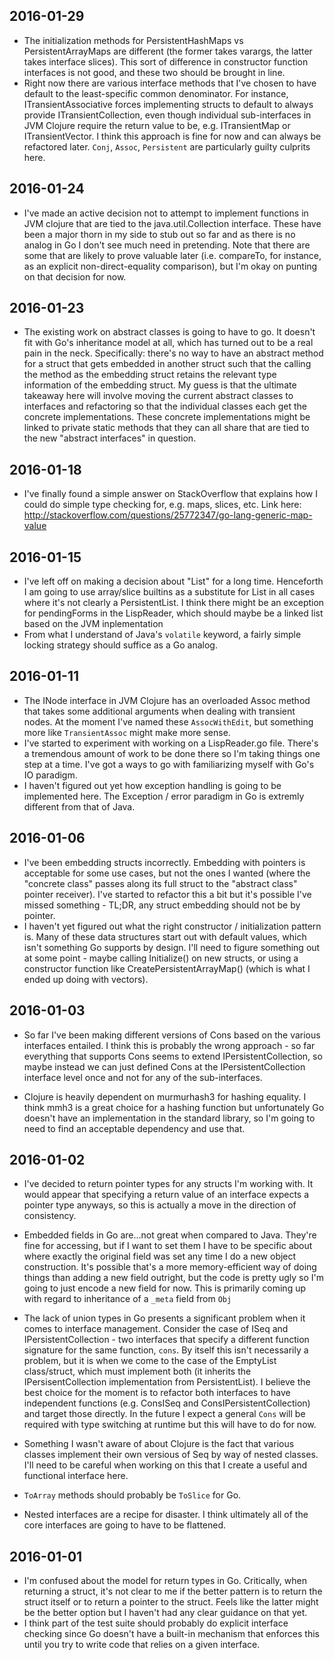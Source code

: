 2016-01-29
----------
* The initialization methods for PersistentHashMaps vs PersistentArrayMaps are different (the former
takes varargs, the latter takes interface slices). This sort of difference in constructor function
interfaces is not good, and these two should be brought in line.
* Right now there are various interface methods that I've chosen to have default to the least-specific
common denominator. For instance, ITransientAssociative forces implementing structs to default to always
provide ITransientCollection, even though individual sub-interfaces in JVM Clojure require the return
value to be, e.g. ITransientMap or ITransientVector. I think this approach is fine for now and can always
be refactored later. `Conj`, `Assoc`, `Persistent` are particularly guilty culprits here.

2016-01-24
----------
* I've made an active decision not to attempt to implement functions in JVM clojure that are
 tied to the java.util.Collection interface. These have been a major thorn in my side to stub
 out so far and as there is no analog in Go I don't see much need in pretending. Note that there
 are some that are likely to prove valuable later (i.e. compareTo, for instance, as an explicit
 non-direct-equality comparison), but I'm okay on punting on that decision for now. 

2016-01-23
----------
* The existing work on abstract classes is going to have to go. It doesn't fit with
Go's inheritance model at all, which has turned out to be a real pain in the neck.
Specifically: there's no way to have an abstract method for a struct that gets
embedded in another struct such that the calling the method as the embedding struct
retains the relevant type information of the embedding struct. My guess is that the
ultimate takeaway here will involve moving the current abstract classes to interfaces
and refactoring so that the individual classes each get the concrete implementations.
These concrete implementations might be linked to private static methods that they can
all share that are tied to the new "abstract interfaces" in question.

2016-01-18
----------
* I've finally found a simple answer on StackOverflow that explains how I could do
simple type checking for, e.g. maps, slices, etc. Link here:
http://stackoverflow.com/questions/25772347/go-lang-generic-map-value

2016-01-15
----------
* I've left off on making a decision about "List" for a long time. Henceforth I
    am going to use array/slice builtins as a substitute for List in all cases
    where it's not clearly a PersistentList. I think there might be an exception for
    pendingForms in the LispReader, which should maybe be a linked list based on the
    JVM inplementation
* From what I understand of Java's `volatile` keyword, a fairly simple locking strategy
should suffice as a Go analog.

2016-01-11
----------
* The INode interface in JVM Clojure has an overloaded Assoc method that takes
some additional arguments when dealing with transient nodes. At the moment I've
named these `AssocWithEdit`, but something more like `TransientAssoc` might make
more sense.
* I've started to experiment with working on a LispReader.go file. There's a
tremendous amount of work to be done there so I'm taking things one step at a
time. I've got a ways to go with familiarizing myself with Go's IO paradigm.
* I haven't figured out yet how exception handling is going to be implemented
here. The Exception / error paradigm in Go is extremly different from that
of Java.

2016-01-06
----------
* I've been embedding structs incorrectly. Embedding with pointers is acceptable for some use cases, but not the ones I wanted (where the "concrete class" passes along its full struct to the "abstract class" pointer receiver). I've started to refactor this a bit but it's possible I've missed something - TL;DR, any struct embedding should not be by pointer.
* I haven't yet figured out what the right constructor / initialization pattern is. Many of these data structures start out with default values, which isn't something Go supports by design. I'll need to figure something out at some point - maybe calling Initialize() on new structs, or using a constructor function like CreatePersistentArrayMap() (which is what I ended up doing with vectors).

2016-01-03
----------
* So far I've been making different versions of Cons based on the various interfaces entailed. I think this is probably the wrong approach - so far everything that supports Cons seems to extend IPersistentCollection, so maybe instead we can just defined Cons at the IPersistentCollection interface level once and not for any of the sub-interfaces.

* Clojure is heavily dependent on murmurhash3 for hashing equality. I think mmh3 is a great choice for a hashing function but unfortunately Go doesn't have an implementation in the standard library, so I'm going to need to find an acceptable dependency and use that.

2016-01-02
----------
* I've decided to return pointer types for any structs I'm working with. It would appear that specifying a return value of an interface expects a pointer type anyways, so this is actually a move in the direction of consistency.

* Embedded fields in Go are...not great when compared to Java. They're fine for accessing, but if I want to set them I have to be specific about where exactly the original field was set any time I do a new object construction. It's possible that's a more memory-efficient way of doing things than adding a new field outright, but the code is pretty ugly so I'm going to just encode a new field for now. This is primarily coming up with regard to inheritance of a `_meta` field from `Obj`

* The lack of union types in Go presents a significant problem when it comes to interface management. Consider the case of ISeq and IPersistentCollection - two interfaces that specify a different function signature for the same function, `cons`. By itself this isn't necessarily a problem, but it is when we come to the case of the EmptyList class/struct, which must implement both (it inherits the IPersisentCollection implementation from PersistentList). I believe the best choice for the moment is to refactor both interfaces to have independent functions (e.g. ConsISeq and ConsIPersistentCollection) and target those directly. In the future I expect a general `Cons` will be required with type switching at runtime but this will have to do for now.

* Something I wasn't aware of about Clojure is the fact that various classes implement their own versious of Seq by way of nested classes. I'll need to be careful when working on this that I create a useful and functional interface here.

* `ToArray` methods should probably be `ToSlice` for Go.

* Nested interfaces are a recipe for disaster. I think ultimately all of the core interfaces are going to have to be flattened.

2016-01-01
----------
* I'm confused about the model for return types in Go. Critically, when returning a struct, it's not clear to me if the better pattern is to return the struct itself or to return a pointer to the struct. Feels like the latter might be the better option but I haven't had any clear guidance on that yet.
* I think part of the test suite should probably do explicit interface checking since Go doesn't have a built-in mechanism that enforces this until you try to write code that relies on a given interface.
